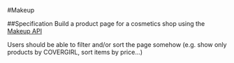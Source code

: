 #Makeup

##Specification
Build a product page for a cosmetics shop using the [Makeup API](https://makeup-api.herokuapp.com/)

Users should be able to filter and/or sort the page somehow (e.g. show only products by COVERGIRL, sort items by price...)
